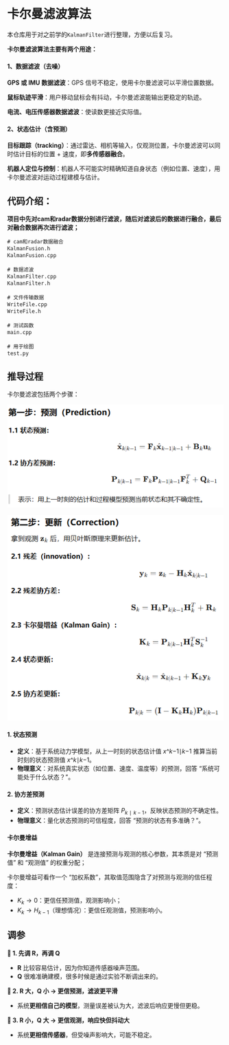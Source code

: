 # 卡尔曼滤波算法

本仓库用于对之前学的`KalmanFilter`进行整理，方便以后复习。

**卡尔曼滤波算法主要有两个用途：**

#### 1、数据滤波（去噪）

**GPS 或 IMU 数据滤波**：GPS 信号不稳定，使用卡尔曼滤波可以平滑位置数据。

**鼠标轨迹平滑**：用户移动鼠标会有抖动，卡尔曼滤波能输出更稳定的轨迹。

**电流、电压传感器数据滤波**：使读数更接近实际值。

#### 2、状态估计（含预测）

**目标跟踪（tracking）**：通过雷达、相机等输入，仅观测位置，卡尔曼滤波可以同时估计目标的位置 + 速度，即**多传感器融合**。

**机器人定位与控制**：机器人不可能实时精确知道自身状态（例如位置、速度），用卡尔曼滤波对运动过程建模与估计。

## 代码介绍：

**项目中先对cam和radar数据分别进行滤波，随后对滤波后的数据进行融合，最后对融合数据再次进行滤波；**

```
# cam和radar数据融合
KalmanFusion.h    
KalmanFusion.cpp   

# 数据滤波
KalmanFilter.cpp
KalmanFilter.h

# 文件传输数据
WriteFile.cpp
WriteFile.h

# 测试函数
main.cpp

# 用于绘图
test.py
```



## 推导过程

卡尔曼滤波包括两个步骤：

![image-20250619140301377](./pictures/image-20250619140301377.png)

![image-20250619140559660](./pictures/image-20250619140322292.png)

#### **1. 状态预测**

- **定义**：基于系统动力学模型，从上一时刻的状态估计值 *x*^*k*−1∣*k*−1 推算当前时刻的状态预测值 *x*^*k*∣*k*−1。
- **物理意义**：对系统真实状态（如位置、速度、温度等）的预测，回答 “系统可能处于什么状态？”。

#### **2. 协方差预测**

- **定义**：预测状态估计误差的协方差矩阵 $P_{k∣k−1}$，反映状态预测的不确定性。
- **物理意义**：量化状态预测的可信程度，回答 “预测的状态有多准确？”。

#### 卡尔曼增益

**卡尔曼增益（Kalman Gain）** 是连接预测与观测的核心参数，其本质是对 “预测值” 和 “观测值” 的权重分配；

卡尔曼增益可看作一个 “加权系数”，其取值范围隐含了对预测与观测的信任程度：

- $K_k→0$：更信任预测值，观测影响小；
- $K_k→H_{k−1}$（理想情况）：更信任观测值，预测影响小。

## 调参

 **🔧 1. 先调 R，再调 Q**

- **R** 比较容易估计，因为你知道传感器噪声范围。
- **Q** 很难准确建模，很多时候是通过实验不断调出来的。

 **🔁 2. R 大，Q 小 → 更信预测，滤波更平滑**

- 系统**更相信自己的模型**，测量误差被认为大，滤波后响应更慢但更稳。

 **🔁 3. R 小，Q 大 → 更信观测，响应快但抖动大**

- 系统**更相信传感器**，但受噪声影响大，可能不稳定。